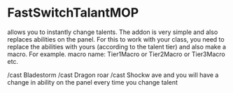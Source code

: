 # FastSwitchTalantMOP
allows you to instantly change talents. The addon is very simple
and also replaces abilities on the panel. For this to work with your class, you need to replace the abilities with yours (according to the talent tier) and also make a macro. For example.
macro name: Tier1Macro or Tier2Macro or Tier3Macro etc.

/cast Bladestorm
/cast Dragon roar
/cast Shockw ave 
and you will have a change in ability on the panel every time you change talent
